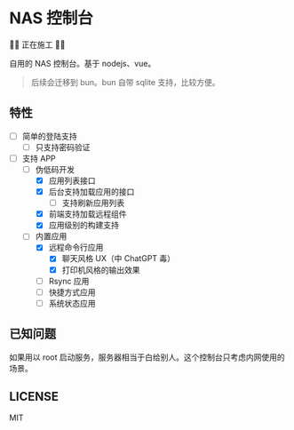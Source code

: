 # NAS 控制台

🚧🚧 正在施工 🚧🚧

自用的 NAS 控制台。基于 nodejs、vue。

> 后续会迁移到 bun。bun 自带 sqlite 支持，比较方便。

## 特性

- [ ] 简单的登陆支持
  - [ ] 只支持密码验证
- [ ] 支持 APP
  - [ ] 伪低码开发
    - [x] 应用列表接口
    - [x] 后台支持加载应用的接口
      - [ ] 支持刷新应用列表
    - [x] 前端支持加载远程组件
    - [x] 应用级别的构建支持
  - [ ] 内置应用
    - [x] 远程命令行应用
      - [x] 聊天风格 UX（中 ChatGPT 毒）
      - [x] 打印机风格的输出效果
    - [ ] Rsync 应用
    - [ ] 快捷方式应用
    - [ ] 系统状态应用

## 已知问题

如果用以 root 启动服务，服务器相当于白给别人。这个控制台只考虑内网使用的场景。

## LICENSE

MIT
